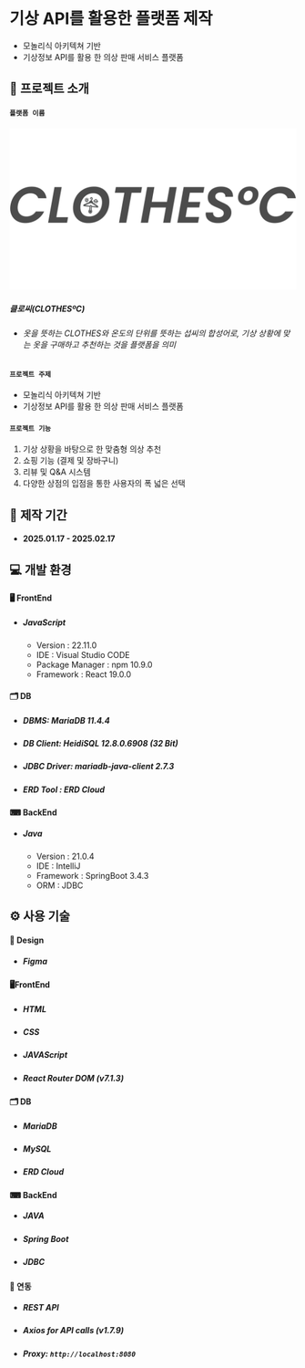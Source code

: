 # 기상 API를 활용한 플랫폼 제작 

- 모놀리식 아키텍쳐 기반
- 기상정보 API를 활용 한 의상 판매 서비스 플랫폼

## 📖 프로젝트 소개

#### `플랫폼 이름`
![logo](https://github.com/rangrang-53/first-frontend/blob/main/src/assets/images/change.png)

##### 클로씨(CLOTHESºC)
  - ###### 옷을 뜻하는 CLOTHES와 온도의 단위를 뜻하는 섭씨의 합성어로, 기상 상황에 맞는 옷을 구매하고 추천하는 것을 플랫폼을 의미

#### `프로젝트 주제`
- 모놀리식 아키텍쳐 기반
- 기상정보 API를 활용 한 의상 판매 서비스 플랫폼

#### `프로젝트 기능`
1. 기상 상황을 바탕으로 한 맞춤형 의상 추천
2. 쇼핑 기능 (결제 및 장바구니)
3. 리뷰 및 Q&A 시스템
4. 다양한 상점의 입점을 통한 사용자의 폭 넓은 선택

## 📆 제작 기간
- #### 2025.01.17 - 2025.02.17

## 💻 개발 환경
#### 🖥 FrontEnd
- ##### JavaScript
  - Version : 22.11.0
  - IDE : Visual Studio CODE
  - Package Manager : npm 10.9.0
  - Framework : React 19.0.0
#### 🗂 DB
- ##### DBMS: MariaDB 11.4.4
- ##### DB Client: HeidiSQL 12.8.0.6908 (32 Bit)
- ##### JDBC Driver: mariadb-java-client 2.7.3
- ##### ERD Tool : ERD Cloud
#### ⌨ BackEnd
- ##### Java
  - Version : 21.0.4
  - IDE : IntelliJ
  - Framework : SpringBoot 3.4.3
  - ORM : JDBC

## ⚙ 사용 기술
#### 🎨 Design
- ##### Figma
#### 🖥FrontEnd
- ##### HTML
- ##### CSS
- ##### JAVAScript
- ##### React Router DOM (v7.1.3)
#### 🗂 DB
- ##### MariaDB
- ##### MySQL
- ##### ERD Cloud
#### ⌨ BackEnd
- ##### JAVA
- ##### Spring Boot
- ##### JDBC
#### 🔗 연동
- ##### REST API
- ##### Axios for API calls (v1.7.9)
- ##### Proxy: `http://localhost:8080`
